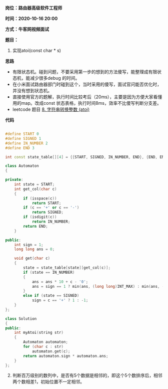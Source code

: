 
**岗位：路由器高级软件工程师**

**时间：2020-10-16 20:00**

**方式：牛客网视频面试**

**题目：**

1. 实现atoi(const char * s)

**思路**
- 有限状态机。碰到问题，不要采用第一步的想到的方法傻写，能整理成有限状态机，能减少很多debug 的时间。
- 在小米面试路由器部门时碰到这个，当时采用的傻写，面试官问能否优化时，并没有想到状态机。
- 直接使用官方的题解，执行时间比较考后（20ms），主要是因为方便大家看懂用的map。改成const 状态表格，执行时间8ms，效率不比傻写判断分支差。
- leetcode 题目 [8. 字符串转换整数 (atoi)](https://leetcode-cn.com/problems/string-to-integer-atoi/)

**代码**
```c++

#define START 0
#define SIGNED 1
#define IN_NUMBER 2
#define END 3

int const state_table[][4] = {{START, SIGNED, IN_NUMBER, END}, {END, END, IN_NUMBER, END}, {END, END, IN_NUMBER, END}, {END, END, END, END}};

class Automaton
{

private:
    int state = START;
    int get_col(char c)
    {
        if (isspace(c))
            return START;
        if (c == '+' or c == '-')
            return SIGNED;
        if (isdigit(c))
            return IN_NUMBER;
        return END;
    }

public:
    int sign = 1;
    long long ans = 0;

    void get(char c)
    {
        state = state_table[state][get_col(c)];
        if (state == IN_NUMBER)
        {
            ans = ans * 10 + c - '0';
            ans = sign == 1 ? min(ans, (long long)INT_MAX) : min(ans, -(long long)INT_MIN);
        }
        else if (state == SIGNED)
            sign = c == '+' ? 1 : -1;
    }
};

class Solution
{
public:
    int myAtoi(string str)
    {
        Automaton automaton;
        for (char c : str)
            automaton.get(c);
        return automaton.sign * automaton.ans;
    }
};
```

2. 判断百万级别的数列中，是否有5个数据是相邻的，即这个5个数排序后，相邻两个数相差1，初始位置不一定相邻。
